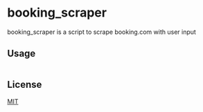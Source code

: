 # booking_scraper

booking_scraper is a script to scrape booking.com with user input

## Usage

```(code)
```

## License
[MIT](https://choosealicense.com/licenses/mit/)